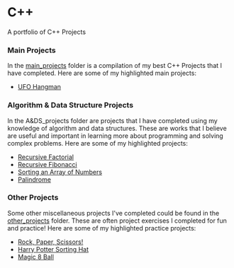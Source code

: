 # C++
A portfolio of C++ Projects

### Main Projects
In the [main_projects](https://github.com/TenaCity23/CPP/tree/main/main_projects) folder is a compilation of my best C++ Projects that I have completed. Here are some of my highlighted main projects: 

* [UFO Hangman](https://github.com/TenaCity23/CPP/tree/main/other_projects/UFO_Hangman)

### Algorithm & Data Structure Projects
In the A&DS_projects folder are projects that I have completed using my knowledge of algorithm and data structures. These are works that I believe are useful and important in learning more about programming and solving complex problems. Here are some of my highlighted projects: 

* [Recursive Factorial](https://github.com/TenaCity23/CPP/blob/main/main_projects/recursiveFactorial.cpp)
* [Recursive Fibonacci](https://github.com/TenaCity23/CPP/blob/main/main_projects/recursiveFibonacci.cpp)
* [Sorting an Array of Numbers](https://github.com/TenaCity23/CPP/blob/main/main_projects/SortingNumbers.cpp)
* [Palindrome](https://github.com/TenaCity23/CPP/blob/main/main_projects/palindrome.cpp)

### Other Projects
Some other miscellaneous projects I've completed could be found in the [other_projects](https://github.com/TenaCity23/CPP/tree/main/other_projects) folder. These are often project exercises I completed for fun and practice! Here are some of my highlighted practice projects:

* [Rock, Paper, Scissors!](https://github.com/TenaCity23/CPP/blob/main/other_projects/rpc.cpp)
* [Harry Potter Sorting Hat](https://github.com/TenaCity23/CPP/blob/main/other_projects/sortingHat.cpp)
* [Magic 8 Ball](https://github.com/TenaCity23/CPP/blob/main/other_projects/8_Ball.cpp)
